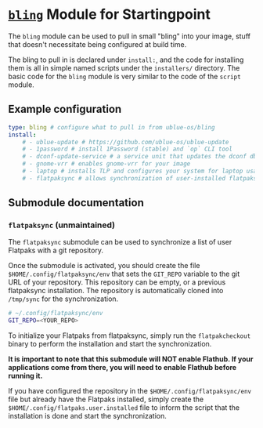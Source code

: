 # [`bling`](https://github.com/ublue-os/bling) Module for Startingpoint

The `bling` module can be used to pull in small "bling" into your image, stuff that doesn't necessitate being configured at build time.

The bling to pull in is declared under `install:`, and the code for installing them is all in simple named scripts under the `installers/` directory. The basic code for the `bling` module is very similar to the code of the `script` module.

## Example configuration

```yaml
type: bling # configure what to pull in from ublue-os/bling
install:
    # - ublue-update # https://github.com/ublue-os/ublue-update
    # - 1password # install 1Password (stable) and `op` CLI tool
    # - dconf-update-service # a service unit that updates the dconf db on boot
    # - gnome-vrr # enables gnome-vrr for your image
    # - laptop # installs TLP and configures your system for laptop usage
    # - flatpaksync # allows synchronization of user-installed flatpaks, see separate documentation section
```
## Submodule documentation

### `flatpaksync` (unmaintained)

The `flatpaksync` submodule can be used to synchronize a list of user Flatpaks with a git repository.

Once the submodule is activated, you should create the file `$HOME/.config/flatpaksync/env` that sets the `GIT_REPO`  variable to the git URL of your repository. This repository can be empty, or a previous flatpaksync installation. The repository is automatically cloned into `/tmp/sync` for the synchronization. 

```bash
# ~/.config/flatpaksync/env
GIT_REPO=<YOUR_REPO>
```

To initialize your Flatpaks from flatpaksync, simply run the `flatpakcheckout` binary to perform the installation and start the synchronization.

**It is important to note that this submodule will NOT enable Flathub. If your applications come from there, you will need to enable Flathub before running it.**

If you have configured the repository in the `$HOME/.config/flatpaksync/env` file but already have the Flatpaks installed, simply create the `$HOME/.config/flatpaks.user.installed` file to inform the script that the installation is done and start the synchronization.
